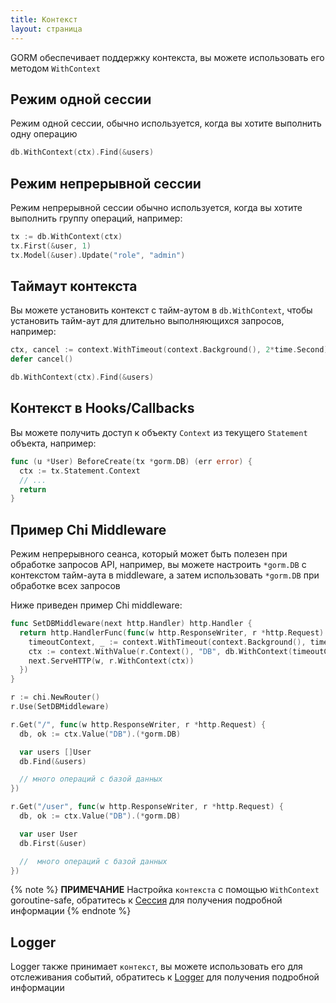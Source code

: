 ```yaml
---
title: Контекст
layout: страница
---
```


GORM обеспечивает поддержку контекста, вы можете использовать его методом `WithContext`

## Режим одной сессии

Режим одной сессии, обычно используется, когда вы хотите выполнить одну операцию

```go
db.WithContext(ctx).Find(&users)
```

## Режим непрерывной сессии

Режим непрерывной сессии обычно используется, когда вы хотите выполнить группу операций, например:

```go
tx := db.WithContext(ctx)
tx.First(&user, 1)
tx.Model(&user).Update("role", "admin")
```

## Таймаут контекста

Вы можете установить контекст с тайм-аутом в `db.WithContext`, чтобы установить тайм-аут для длительно выполняющихся запросов, например:

```go
ctx, cancel := context.WithTimeout(context.Background(), 2*time.Second)
defer cancel()

db.WithContext(ctx).Find(&users)
```

## Контекст в Hooks/Callbacks

Вы можете получить доступ к объекту `Context` из текущего `Statement` объекта, например:

```go
func (u *User) BeforeCreate(tx *gorm.DB) (err error) {
  ctx := tx.Statement.Context
  // ...
  return
}
```

## Пример Chi Middleware

Режим непрерывного сеанса, который может быть полезен при обработке запросов API, например, вы можете настроить `*gorm.DB` с контекстом тайм-аута в middleware, а затем использовать `*gorm.DB` при обработке всех запросов

Ниже приведен пример Chi middleware:

```go
func SetDBMiddleware(next http.Handler) http.Handler {
  return http.HandlerFunc(func(w http.ResponseWriter, r *http.Request) {
    timeoutContext, _ := context.WithTimeout(context.Background(), time.Second)
    ctx := context.WithValue(r.Context(), "DB", db.WithContext(timeoutContext))
    next.ServeHTTP(w, r.WithContext(ctx))
  })
}

r := chi.NewRouter()
r.Use(SetDBMiddleware)

r.Get("/", func(w http.ResponseWriter, r *http.Request) {
  db, ok := ctx.Value("DB").(*gorm.DB)

  var users []User
  db.Find(&users)

  // много операций с базой данных
})

r.Get("/user", func(w http.ResponseWriter, r *http.Request) {
  db, ok := ctx.Value("DB").(*gorm.DB)

  var user User
  db.First(&user)

  //  много операций с базой данных
})
```

{% note %}
**ПРИМЕЧАНИЕ** Настройка `контекста` с помощью `WithContext` goroutine-safe, обратитесь к [Сессия](session.html) для получения подробной информации
{% endnote %}

## Logger

Logger также принимает ` контекст `, вы можете использовать его для отслеживания событий, обратитесь к [Logger](logger.html) для получения подробной информации
